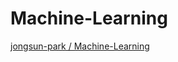 # Machine-Learning

[jongsun-park / Machine-Learning](https://github.com/jongsun-park/Machine-Learning)
